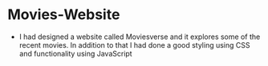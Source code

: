 # Movies-Website
- I had designed a website called Moviesverse and it explores some of the recent movies. In addition to that I had done a good styling using CSS and functionality using JavaScript
